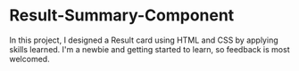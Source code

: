 # Result-Summary-Component
In this project, I designed a Result card using HTML and CSS by applying skills learned. I'm a newbie and getting started to learn, so feedback is most welcomed.
